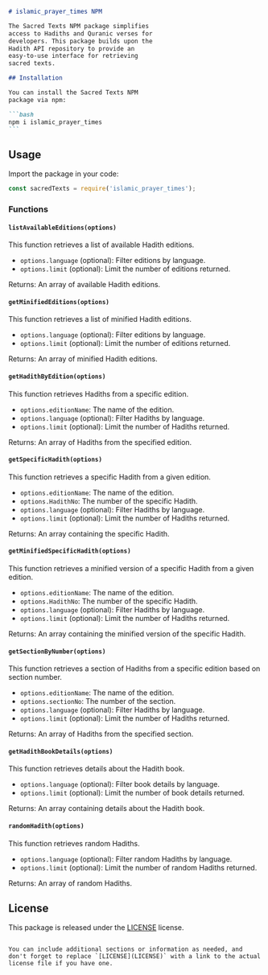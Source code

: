 ````markdown
# islamic_prayer_times NPM

The Sacred Texts NPM package simplifies
access to Hadiths and Quranic verses for
developers. This package builds upon the
Hadith API repository to provide an
easy-to-use interface for retrieving
sacred texts.

## Installation

You can install the Sacred Texts NPM
package via npm:

```bash
npm i islamic_prayer_times
```
````

## Usage

Import the package in your code:

```javascript
const sacredTexts = require('islamic_prayer_times');
```

### Functions

#### `listAvailableEditions(options)`

This function retrieves a list of
available Hadith editions.

-  `options.language` (optional): Filter
   editions by language.
-  `options.limit` (optional): Limit the
   number of editions returned.

Returns: An array of available Hadith
editions.

#### `getMinifiedEditions(options)`

This function retrieves a list of
minified Hadith editions.

-  `options.language` (optional): Filter
   editions by language.
-  `options.limit` (optional): Limit the
   number of editions returned.

Returns: An array of minified Hadith
editions.

#### `getHadithByEdition(options)`

This function retrieves Hadiths from a
specific edition.

-  `options.editionName`: The name of
   the edition.
-  `options.language` (optional): Filter
   Hadiths by language.
-  `options.limit` (optional): Limit the
   number of Hadiths returned.

Returns: An array of Hadiths from the
specified edition.

#### `getSpecificHadith(options)`

This function retrieves a specific
Hadith from a given edition.

-  `options.editionName`: The name of
   the edition.
-  `options.HadithNo`: The number of the
   specific Hadith.
-  `options.language` (optional): Filter
   Hadiths by language.
-  `options.limit` (optional): Limit the
   number of Hadiths returned.

Returns: An array containing the
specific Hadith.

#### `getMinifiedSpecificHadith(options)`

This function retrieves a minified
version of a specific Hadith from a
given edition.

-  `options.editionName`: The name of
   the edition.
-  `options.HadithNo`: The number of the
   specific Hadith.
-  `options.language` (optional): Filter
   Hadiths by language.
-  `options.limit` (optional): Limit the
   number of Hadiths returned.

Returns: An array containing the
minified version of the specific Hadith.

#### `getSectionByNumber(options)`

This function retrieves a section of
Hadiths from a specific edition based on
section number.

-  `options.editionName`: The name of
   the edition.
-  `options.sectionNo`: The number of
   the section.
-  `options.language` (optional): Filter
   Hadiths by language.
-  `options.limit` (optional): Limit the
   number of Hadiths returned.

Returns: An array of Hadiths from the
specified section.

#### `getHadithBookDetails(options)`

This function retrieves details about
the Hadith book.

-  `options.language` (optional): Filter
   book details by language.
-  `options.limit` (optional): Limit the
   number of book details returned.

Returns: An array containing details
about the Hadith book.

#### `randomHadith(options)`

This function retrieves random Hadiths.

-  `options.language` (optional): Filter
   random Hadiths by language.
-  `options.limit` (optional): Limit the
   number of random Hadiths returned.

Returns: An array of random Hadiths.

## License

This package is released under the
[LICENSE](LICENSE) license.

```

You can include additional sections or information as needed, and don't forget to replace `[LICENSE](LICENSE)` with a link to the actual license file if you have one.
```
